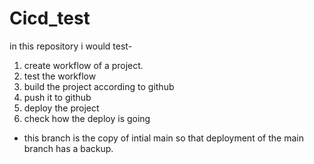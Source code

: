 # Cicd_test
in this repository i would test-
1. create workflow of a project.
2. test the workflow
3. build the project according to github
4. push it to github
5. deploy the project
6. check how the deploy is going
- this branch is the copy of intial main so that deployment of the main branch has a backup.
